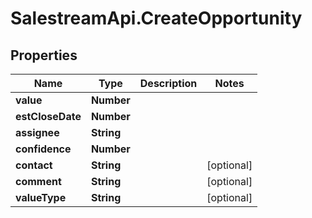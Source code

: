 # SalestreamApi.CreateOpportunity

## Properties
Name | Type | Description | Notes
------------ | ------------- | ------------- | -------------
**value** | **Number** |  | 
**estCloseDate** | **Number** |  | 
**assignee** | **String** |  | 
**confidence** | **Number** |  | 
**contact** | **String** |  | [optional] 
**comment** | **String** |  | [optional] 
**valueType** | **String** |  | [optional] 


